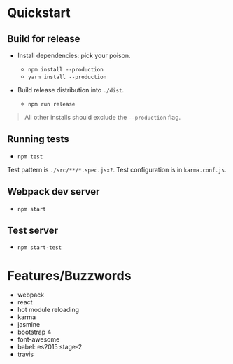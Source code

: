 Quickstart
==========

Build for release
-----------------

- Install dependencies: pick your poison.
  - `npm install --production`
  - `yarn install --production`

- Build release distribution into `./dist`.
  - `npm run release`

> All other installs should exclude the `--production` flag.

Running tests
-------------
- `npm test`

Test pattern is `./src/**/*.spec.jsx?`. Test configuration is in `karma.conf.js`.

Webpack dev server
------------------
- `npm start`

Test server
-----------
- `npm start-test`

Features/Buzzwords
==================
- webpack
- react
- hot module reloading
- karma
- jasmine
- bootstrap 4
- font-awesome
- babel: es2015 stage-2
- travis
